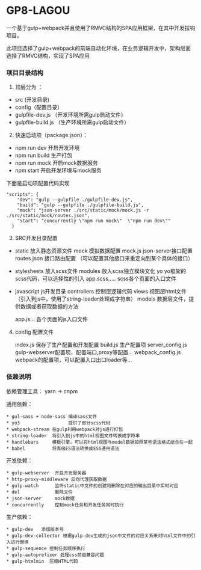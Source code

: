 # GP8-LAGOU
一个基于gulp+webpack并且使用了RMVC结构的SPA应用框架，在其中开发拉钩项目。

此项目选择了gulp+webpack的前端自动化环境，在业务逻辑开发中，架构层面选择了RMVC结构，实现了SPA应用


### 项目目录结构

1. 顶层分为 ：

* src (开发目录)
* config（配置目录）
* gulpfile-dev.js （开发环境所需gulp启动文件）
* gulpfile-build.js （生产环境所需gulp启动文件）

2. 快速启动项（package.json）：

* npm run dev 开启开发环境
* npm run build 生产打包
* npm run mock 开启mock数据服务
* npm start   开启开发环境与mock服务

下面是启动项配置代码实现
```
"scripts": {
    "dev": "gulp --gulpfile ./gulpfile-dev.js",
    "build": "gulp --gulpfile ./gulpfile-build.js",
    "mock": "json-server ./src/static/mock/mock.js -r ./src/static/mock/routes.json",
    "start": "concurrently \"npm run mock\"  \"npm run dev\""
  }
```

3. SRC开发目录配置

* static 放入静态资源文件
    mock 模拟数据配置
        mock.js json-server接口配置
        routes.json 接口路由配置 （可以配置其他接口来重定向到某个具体的接口）
* stylesheets 放入scss文件
    modules 放入scss独立模块文化
    yo      yo框架的scss代码，可以选择性的引入
    app.scss..... scss各个页面的入口文件
* javascript js开发目录
    controllers 控制层逻辑代码
    views       视图层html文件（引入到js中，使用了string-loader处理成字符串）
    models      数据层文件，提供数据或者获取数据的方法
    
    app.js...     各个页面的js入口文件

4. config 配置文件

    index.js 保存了生产配置和开发配置
    build.js  生产配置项
    server_config.js gulp-webserver配置项，配置端口,proxy等配置...
    webpack_config.js webpack的配置项，可以配置入口出口loader等...

### 依赖说明

依赖管理工具： yarn -> cnpm

通用依赖：

    * gul-sass + node-sass 编译sass文件
    * yo3                  提供了部分scss代码
    * webpack-stream 在gulp利用webpack对js进行打包
    * string-loader  将引入到js中的html视图文件转换成字符串
    * handlebars     模板引擎，可以将html视图与model数据按照某些语法格式结合在一起
    * babel          将高级ES语法转换成ES5通用语法

开发依赖：

    * gulp-webserver  开启开发服务器
    * http-proxy-middleware 反向代理获取数据
    * gulp-watch      监听static中文件的创建和删除在对应的输出目录中实时对应
    * del             删除文件
    * json-server     mock数据
    * concurrently    控制mock任务和开发任务同时执行

生产依赖：

    * gulp-dev   添加版本号
    * gulp-dev-collector 根据gulp-dev生成的json中文件的对应关系来对html文件中的引入进行替换
    * gulp-sequence 控制任务顺序执行
    * gulp-autoprefixer 处理css前缀兼容问题
    * gulp-htmlmin  压缩HTML代码


